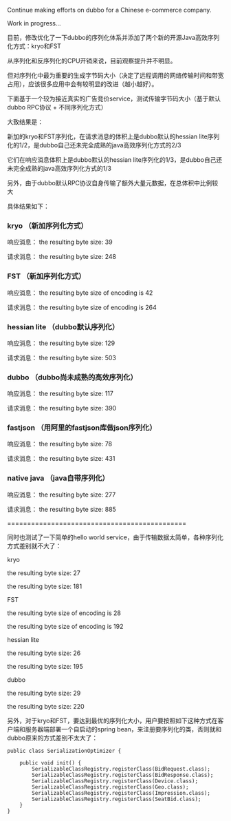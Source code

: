 Continue making efforts on dubbo for a Chinese e-commerce company.

Work in progress...


目前，修改优化了一下dubbo的序列化体系并添加了两个新的开源Java高效序列化方式：kryo和FST

从序列化和反序列化的CPU开销来说，目前观察提升并不明显。

但对序列化中最为重要的生成字节码大小（决定了远程调用的网络传输时间和带宽占用），应该很多应用中会有较明显的改进（越小越好）。

下面基于一个较为接近真实的广告竞价service，测试传输字节码大小（基于默认dubbo RPC协议 + 不同序列化方式）

大致结果是：

新加的kryo和FST序列化，在请求消息的体积上是dubbo默认的hessian lite序列化的1/2，是dubbo自己还未完全成熟的java高效序列化方式的2/3

它们在响应消息体积上是dubbo默认的hessian lite序列化的1/3，是dubbo自己还未完全成熟的java高效序列化方式的1/3

另外，由于dubbo默认RPC协议自身传输了额外大量元数据，在总体积中比例较大

具体结果如下：

### kryo （新加序列化方式）

响应消息：
the resulting byte size: 39

请求消息：
the resulting byte size: 248

### FST （新加序列化方式）

响应消息：
the resulting byte size of encoding is 42

请求消息：
the resulting byte size of encoding is 264


### hessian lite （dubbo默认序列化）

响应消息：
the resulting byte size: 129

请求消息：
the resulting byte size: 503


### dubbo （dubbo尚未成熟的高效序列化）

响应消息：
the resulting byte size: 117

请求消息：
the resulting byte size: 390

### fastjson （用阿里的fastjson库做json序列化）

响应消息：
the resulting byte size: 78

请求消息：
the resulting byte size: 431


### native java （java自带序列化）

响应消息：
the resulting byte size: 277

请求消息：
the resulting byte size: 885

=============================================


同时也测试了一下简单的hello world service，由于传输数据太简单，各种序列化方式差别就不大了：

kryo

the resulting byte size: 27

the resulting byte size: 181

FST

the resulting byte size of encoding is 28

the resulting byte size of encoding is 192


hessian lite


the resulting byte size: 26

the resulting byte size: 195

dubbo

the resulting byte size: 29

the resulting byte size: 220


另外，对于kryo和FST，要达到最优的序列化大小，用户要按照如下这种方式在客户端和服务器端部署一个自启动的spring bean，来注册要序列化的类，否则就和dubbo原来的方式差别不太大了：

    public class SerializationOptimizer {

        public void init() {
            SerializableClassRegistry.registerClass(BidRequest.class);
            SerializableClassRegistry.registerClass(BidResponse.class);
            SerializableClassRegistry.registerClass(Device.class);
            SerializableClassRegistry.registerClass(Geo.class);
            SerializableClassRegistry.registerClass(Impression.class);
            SerializableClassRegistry.registerClass(SeatBid.class);
        }
    }
